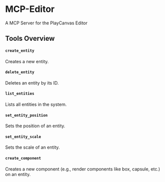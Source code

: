 # MCP-Editor

A MCP Server for the PlayCanvas Editor

## Tools Overview

#### `create_entity`
Creates a new entity.

#### `delete_entity`
Deletes an entity by its ID.

#### `list_entities`
Lists all entities in the system.

#### `set_entity_position`
Sets the position of an entity.

#### `set_entity_scale`
Sets the scale of an entity.

#### `create_component`
Creates a new component (e.g., render components like box, capsule, etc.) on an entity.

